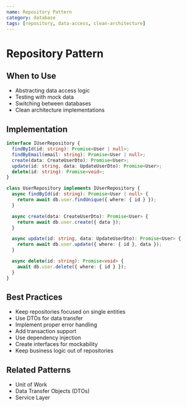 ```yaml
---
name: Repository Pattern
category: database
tags: [repository, data-access, clean-architecture]
---
```


# Repository Pattern

## When to Use
- Abstracting data access logic
- Testing with mock data
- Switching between databases
- Clean architecture implementations

## Implementation
```typescript
interface IUserRepository {
  findById(id: string): Promise<User | null>;
  findByEmail(email: string): Promise<User | null>;
  create(data: CreateUserDto): Promise<User>;
  update(id: string, data: UpdateUserDto): Promise<User>;
  delete(id: string): Promise<void>;
}

class UserRepository implements IUserRepository {
  async findById(id: string): Promise<User | null> {
    return await db.user.findUnique({ where: { id } });
  }

  async create(data: CreateUserDto): Promise<User> {
    return await db.user.create({ data });
  }

  async update(id: string, data: UpdateUserDto): Promise<User> {
    return await db.user.update({ where: { id }, data });
  }

  async delete(id: string): Promise<void> {
    await db.user.delete({ where: { id } });
  }
}
```

## Best Practices
- Keep repositories focused on single entities
- Use DTOs for data transfer
- Implement proper error handling
- Add transaction support
- Use dependency injection
- Create interfaces for mockability
- Keep business logic out of repositories

## Related Patterns
- Unit of Work
- Data Transfer Objects (DTOs)
- Service Layer
